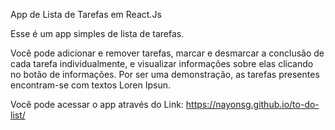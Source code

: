 App de Lista de Tarefas em React.Js

Esse é um app simples de lista de tarefas.

Você pode adicionar e remover tarefas, marcar e desmarcar a conclusão de cada tarefa individualmente, e visualizar informações sobre elas clicando no botão de informações. Por ser uma demonstração, as tarefas presentes encontram-se com textos Loren Ipsun.

Você pode acessar o app através do Link: https://nayonsg.github.io/to-do-list/
